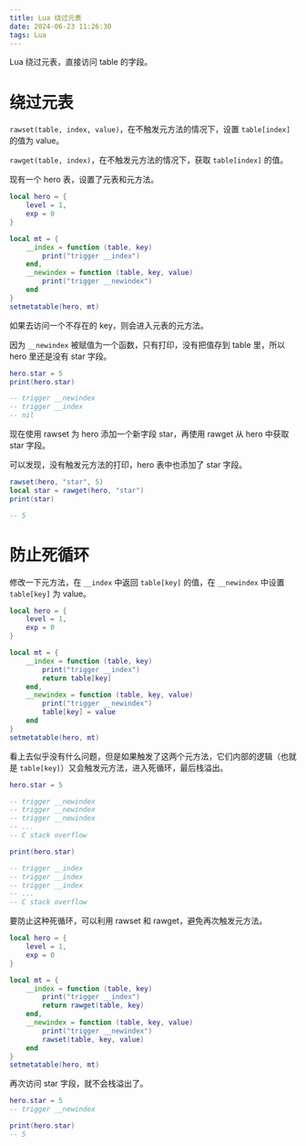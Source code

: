 ```yaml
---
title: Lua 绕过元表
date: 2024-06-23 11:26:30
tags: Lua
---
```


Lua 绕过元表，直接访问 table 的字段。

<!--more-->

# 绕过元表

`rawset(table, index, value)`，在不触发元方法的情况下，设置 `table[index]` 的值为 value。

`rawget(table, index)`，在不触发元方法的情况下，获取 `table[index]` 的值。

现有一个 hero 表，设置了元表和元方法。

```lua
local hero = {
    level = 1,
    exp = 0
}

local mt = {
    __index = function (table, key)
        print("trigger __index")
    end,
    __newindex = function (table, key, value)
        print("trigger __newindex")
    end
}
setmetatable(hero, mt)
```

如果去访问一个不存在的 key，则会进入元表的元方法。

因为 `__newindex` 被赋值为一个函数，只有打印，没有把值存到 table 里，所以 hero 里还是没有 star 字段。

```lua
hero.star = 5
print(hero.star)

-- trigger __newindex
-- trigger __index
-- nil
```

现在使用 rawset 为 hero 添加一个新字段 star，再使用 rawget 从 hero 中获取 star 字段。

可以发现，没有触发元方法的打印，hero 表中也添加了 star 字段。

```lua
rawset(hero, "star", 5)
local star = rawget(hero, "star")
print(star)

-- 5
```

# 防止死循环

修改一下元方法，在 `__index` 中返回 `table[key]` 的值，在 `__newindex` 中设置 `table[key]` 为 value。

```lua
local hero = {
    level = 1,
    exp = 0
}

local mt = {
    __index = function (table, key)
        print("trigger __index")
        return table[key]
    end,
    __newindex = function (table, key, value)
        print("trigger __newindex")
        table[key] = value
    end
}
setmetatable(hero, mt)
```

看上去似乎没有什么问题，但是如果触发了这两个元方法，它们内部的逻辑（也就是 `table[key]`）又会触发元方法，进入死循环，最后栈溢出。

```lua
hero.star = 5

-- trigger __newindex
-- trigger __newindex
-- trigger __newindex
-- ...
-- C stack overflow

print(hero.star)

-- trigger __index
-- trigger __index
-- trigger __index
-- ...
-- C stack overflow
```

要防止这种死循环，可以利用 rawset 和 rawget，避免再次触发元方法。

```lua
local hero = {
    level = 1,
    exp = 0
}

local mt = {
    __index = function (table, key)
        print("trigger __index")
        return rawget(table, key)
    end,
    __newindex = function (table, key, value)
        print("trigger __newindex")
        rawset(table, key, value)
    end
}
setmetatable(hero, mt)
```

再次访问 star 字段，就不会栈溢出了。

```lua
hero.star = 5
-- trigger __newindex

print(hero.star)
-- 5
```
